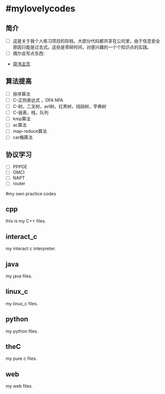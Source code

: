 #mylovelycodes
=============
## 简介
- [ ] 这是关于我个人练习项目的存档，大部分代码都共享在公司里，由于信息安全原因只能是过去式。这些是零碎时间，对感兴趣的一个个知识点的实践。
- [ ] 偶尔会写点东西:
- [简书主页](http://www.jianshu.com/u/ea34de0e22bf)
## 算法提高
- [ ]  排序算法
- [ ] C-正则表达式 ，DFA NFA
- [ ] C-树，二叉树，avl树，红黑树，线段树，字典树
- [ ] C-链表，栈，队列
- [ ] kmp算法
- [ ] ac算法
- [ ] map-reduce算法
- [ ] car桶算法

## 协议学习
- [ ] PPPOE
- [ ] OMCI
- [ ] NAPT
- [ ] router

#my own practice codes
## cpp
this is my C++ files.

## interact_c
my interact c interpreter.

## java
my java files.

## linux_c
my linux_c files.

## python
my python files.

## theC
my pure c files.

## web
my web files.
